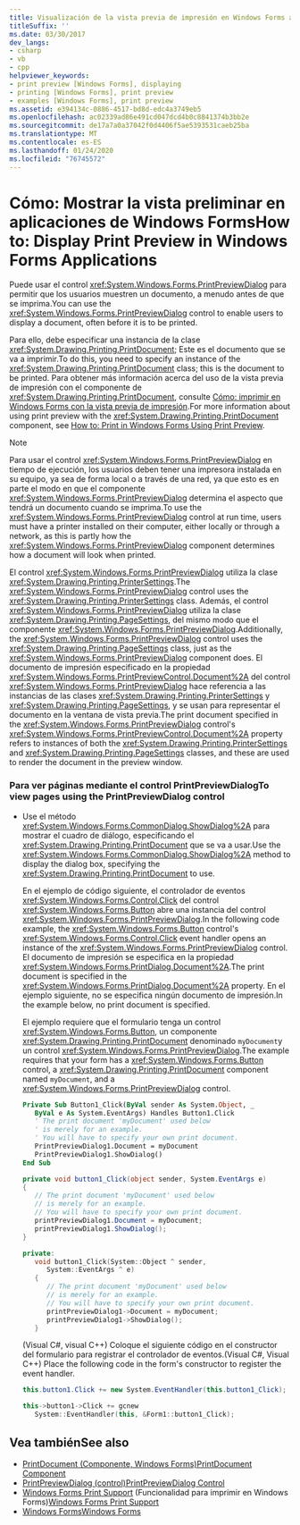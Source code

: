 ```yaml
---
title: Visualización de la vista previa de impresión en Windows Forms aplicaciones
titleSuffix: ''
ms.date: 03/30/2017
dev_langs:
- csharp
- vb
- cpp
helpviewer_keywords:
- print preview [Windows Forms], displaying
- printing [Windows Forms], print preview
- examples [Windows Forms], print preview
ms.assetid: e394134c-0886-4517-bd8d-edc4a3749eb5
ms.openlocfilehash: ac02339ad86e491cd047dcd4b0c8841374b3bb2e
ms.sourcegitcommit: de17a7a0a37042f0d4406f5ae5393531caeb25ba
ms.translationtype: MT
ms.contentlocale: es-ES
ms.lasthandoff: 01/24/2020
ms.locfileid: "76745572"
---
```

# <a name="how-to-display-print-preview-in-windows-forms-applications"></a><span data-ttu-id="9c186-102">Cómo: Mostrar la vista preliminar en aplicaciones de Windows Forms</span><span class="sxs-lookup"><span data-stu-id="9c186-102">How to: Display Print Preview in Windows Forms Applications</span></span>
<span data-ttu-id="9c186-103">Puede usar el control <xref:System.Windows.Forms.PrintPreviewDialog> para permitir que los usuarios muestren un documento, a menudo antes de que se imprima.</span><span class="sxs-lookup"><span data-stu-id="9c186-103">You can use the <xref:System.Windows.Forms.PrintPreviewDialog> control to enable users to display a document, often before it is to be printed.</span></span>  
  
 <span data-ttu-id="9c186-104">Para ello, debe especificar una instancia de la clase <xref:System.Drawing.Printing.PrintDocument>; Este es el documento que se va a imprimir.</span><span class="sxs-lookup"><span data-stu-id="9c186-104">To do this, you need to specify an instance of the <xref:System.Drawing.Printing.PrintDocument> class; this is the document to be printed.</span></span> <span data-ttu-id="9c186-105">Para obtener más información acerca del uso de la vista previa de impresión con el componente de <xref:System.Drawing.Printing.PrintDocument>, consulte [Cómo: imprimir en Windows Forms con la vista previa de impresión](../advanced/how-to-print-in-windows-forms-using-print-preview.md).</span><span class="sxs-lookup"><span data-stu-id="9c186-105">For more information about using print preview with the <xref:System.Drawing.Printing.PrintDocument> component, see [How to: Print in Windows Forms Using Print Preview](../advanced/how-to-print-in-windows-forms-using-print-preview.md).</span></span>  
  
> [!NOTE]
> <span data-ttu-id="9c186-106">Para usar el control <xref:System.Windows.Forms.PrintPreviewDialog> en tiempo de ejecución, los usuarios deben tener una impresora instalada en su equipo, ya sea de forma local o a través de una red, ya que esto es en parte el modo en que el componente <xref:System.Windows.Forms.PrintPreviewDialog> determina el aspecto que tendrá un documento cuando se imprima.</span><span class="sxs-lookup"><span data-stu-id="9c186-106">To use the <xref:System.Windows.Forms.PrintPreviewDialog> control at run time, users must have a printer installed on their computer, either locally or through a network, as this is partly how the <xref:System.Windows.Forms.PrintPreviewDialog> component determines how a document will look when printed.</span></span>  
  
 <span data-ttu-id="9c186-107">El control <xref:System.Windows.Forms.PrintPreviewDialog> utiliza la clase <xref:System.Drawing.Printing.PrinterSettings>.</span><span class="sxs-lookup"><span data-stu-id="9c186-107">The <xref:System.Windows.Forms.PrintPreviewDialog> control uses the <xref:System.Drawing.Printing.PrinterSettings> class.</span></span> <span data-ttu-id="9c186-108">Además, el control <xref:System.Windows.Forms.PrintPreviewDialog> utiliza la clase <xref:System.Drawing.Printing.PageSettings>, del mismo modo que el componente <xref:System.Windows.Forms.PrintPreviewDialog>.</span><span class="sxs-lookup"><span data-stu-id="9c186-108">Additionally, the <xref:System.Windows.Forms.PrintPreviewDialog> control uses the <xref:System.Drawing.Printing.PageSettings> class, just as the <xref:System.Windows.Forms.PrintPreviewDialog> component does.</span></span> <span data-ttu-id="9c186-109">El documento de impresión especificado en la propiedad <xref:System.Windows.Forms.PrintPreviewControl.Document%2A> del control <xref:System.Windows.Forms.PrintPreviewDialog> hace referencia a las instancias de las clases <xref:System.Drawing.Printing.PrinterSettings> y <xref:System.Drawing.Printing.PageSettings>, y se usan para representar el documento en la ventana de vista previa.</span><span class="sxs-lookup"><span data-stu-id="9c186-109">The print document specified in the <xref:System.Windows.Forms.PrintPreviewDialog> control's <xref:System.Windows.Forms.PrintPreviewControl.Document%2A> property refers to instances of both the <xref:System.Drawing.Printing.PrinterSettings> and <xref:System.Drawing.Printing.PageSettings> classes, and these are used to render the document in the preview window.</span></span>  
  
### <a name="to-view-pages-using-the-printpreviewdialog-control"></a><span data-ttu-id="9c186-110">Para ver páginas mediante el control PrintPreviewDialog</span><span class="sxs-lookup"><span data-stu-id="9c186-110">To view pages using the PrintPreviewDialog control</span></span>  
  
- <span data-ttu-id="9c186-111">Use el método <xref:System.Windows.Forms.CommonDialog.ShowDialog%2A> para mostrar el cuadro de diálogo, especificando el <xref:System.Drawing.Printing.PrintDocument> que se va a usar.</span><span class="sxs-lookup"><span data-stu-id="9c186-111">Use the <xref:System.Windows.Forms.CommonDialog.ShowDialog%2A> method to display the dialog box, specifying the <xref:System.Drawing.Printing.PrintDocument> to use.</span></span>  
  
     <span data-ttu-id="9c186-112">En el ejemplo de código siguiente, el controlador de eventos <xref:System.Windows.Forms.Control.Click> del control <xref:System.Windows.Forms.Button> abre una instancia del control <xref:System.Windows.Forms.PrintPreviewDialog>.</span><span class="sxs-lookup"><span data-stu-id="9c186-112">In the following code example, the <xref:System.Windows.Forms.Button> control's <xref:System.Windows.Forms.Control.Click> event handler opens an instance of the <xref:System.Windows.Forms.PrintPreviewDialog> control.</span></span> <span data-ttu-id="9c186-113">El documento de impresión se especifica en la propiedad <xref:System.Windows.Forms.PrintDialog.Document%2A>.</span><span class="sxs-lookup"><span data-stu-id="9c186-113">The print document is specified in the <xref:System.Windows.Forms.PrintDialog.Document%2A> property.</span></span> <span data-ttu-id="9c186-114">En el ejemplo siguiente, no se especifica ningún documento de impresión.</span><span class="sxs-lookup"><span data-stu-id="9c186-114">In the example below, no print document is specified.</span></span>  
  
     <span data-ttu-id="9c186-115">El ejemplo requiere que el formulario tenga un control <xref:System.Windows.Forms.Button>, un componente <xref:System.Drawing.Printing.PrintDocument> denominado `myDocument`y un control <xref:System.Windows.Forms.PrintPreviewDialog>.</span><span class="sxs-lookup"><span data-stu-id="9c186-115">The example requires that your form has a <xref:System.Windows.Forms.Button> control, a <xref:System.Drawing.Printing.PrintDocument> component named `myDocument`, and a <xref:System.Windows.Forms.PrintPreviewDialog> control.</span></span>  
  
    ```vb  
    Private Sub Button1_Click(ByVal sender As System.Object, _  
       ByVal e As System.EventArgs) Handles Button1.Click  
       ' The print document 'myDocument' used below  
       ' is merely for an example.  
       ' You will have to specify your own print document.  
       PrintPreviewDialog1.Document = myDocument  
       PrintPreviewDialog1.ShowDialog()  
    End Sub  
    ```  
  
    ```csharp  
    private void button1_Click(object sender, System.EventArgs e)  
    {  
       // The print document 'myDocument' used below  
       // is merely for an example.  
       // You will have to specify your own print document.  
       printPreviewDialog1.Document = myDocument;  
       printPreviewDialog1.ShowDialog();  
    }  
    ```  
  
    ```cpp  
    private:  
       void button1_Click(System::Object ^ sender,  
          System::EventArgs ^ e)  
       {  
          // The print document 'myDocument' used below  
          // is merely for an example.  
          // You will have to specify your own print document.  
          printPreviewDialog1->Document = myDocument;  
          printPreviewDialog1->ShowDialog();  
       }  
    ```  
  
     <span data-ttu-id="9c186-116">(Visual C#, visual C++) Coloque el siguiente código en el constructor del formulario para registrar el controlador de eventos.</span><span class="sxs-lookup"><span data-stu-id="9c186-116">(Visual C#, Visual C++) Place the following code in the form's constructor to register the event handler.</span></span>  
  
    ```csharp  
    this.button1.Click += new System.EventHandler(this.button1_Click);  
    ```  
  
    ```cpp  
    this->button1->Click += gcnew  
       System::EventHandler(this, &Form1::button1_Click);  
    ```  
  
## <a name="see-also"></a><span data-ttu-id="9c186-117">Vea también</span><span class="sxs-lookup"><span data-stu-id="9c186-117">See also</span></span>

- [<span data-ttu-id="9c186-118">PrintDocument (Componente, Windows Forms)</span><span class="sxs-lookup"><span data-stu-id="9c186-118">PrintDocument Component</span></span>](printdocument-component-windows-forms.md)
- [<span data-ttu-id="9c186-119">PrintPreviewDialog (control)</span><span class="sxs-lookup"><span data-stu-id="9c186-119">PrintPreviewDialog Control</span></span>](printpreviewdialog-control-windows-forms.md)
- <span data-ttu-id="9c186-120">[Windows Forms Print Support](../advanced/windows-forms-print-support.md) (Funcionalidad para imprimir en Windows Forms)</span><span class="sxs-lookup"><span data-stu-id="9c186-120">[Windows Forms Print Support](../advanced/windows-forms-print-support.md)</span></span>
- [<span data-ttu-id="9c186-121">Windows Forms</span><span class="sxs-lookup"><span data-stu-id="9c186-121">Windows Forms</span></span>](../index.md)
